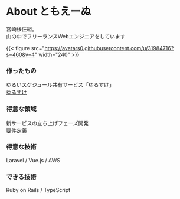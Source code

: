 # About ともえーぬ


宮崎移住組。  
山の中でフリーランスWebエンジニアをしています

{{< figure src="https://avatars0.githubusercontent.com/u/31984716?s=460&v=4" width="240" >}}

### 作ったもの

ゆるいスケジュール共有サービス「ゆるすけ」  
[ゆるすけ](http://yurusuke.com)

### 得意な領域

新サービスの立ち上げフェーズ開発  
要件定義

### 得意な技術

Laravel / Vue.js / AWS 

### できる技術

Ruby on Rails / TypeScript